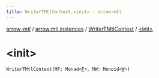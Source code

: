 ```yaml
---
title: WriterTMtlContext.<init> - arrow-mtl
---
```


[arrow-mtl](../../index.html) / [arrow.mtl.instances](../index.html) / [WriterTMtlContext](index.html) / [&lt;init&gt;](./-init-.html)

# &lt;init&gt;

`WriterTMtlContext(MF: Monad<`[`F`](index.html#F)`>, MW: Monoid<`[`W`](index.html#W)`>)`